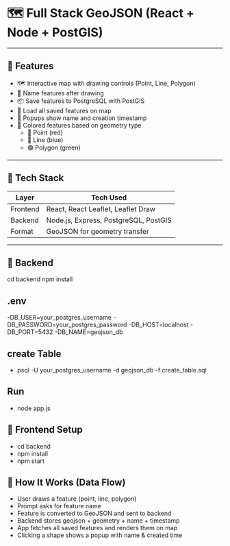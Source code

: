 # 🗺️ Full Stack GeoJSON (React + Node + PostGIS)

---

## 🚀 Features

- 🗺️ Interactive map with drawing controls (Point, Line, Polygon)
- 📝 Name features after drawing
- 📦 Save features to PostgreSQL with PostGIS
- 🔄 Load all saved features on map
- 📍 Popups show name and creation timestamp
- 🎨 Colored features based on geometry type
  - 🔴 Point (red)
  - 🔵 Line (blue)
  - 🟢 Polygon (green)

---

## 🧰 Tech Stack

| Layer    | Tech Used                             |
|----------|----------------------------------------|
| Frontend | React, React Leaflet, Leaflet Draw     |
| Backend  | Node.js, Express, PostgreSQL, PostGIS  |
| Format   | GeoJSON for geometry transfer          |

---

## 📁 Backend
cd backend
npm install

## .env
-DB_USER=your_postgres_username
-DB_PASSWORD=your_postgres_password
-DB_HOST=localhost
-DB_PORT=5432
-DB_NAME=geojson_db

## create Table
- psql -U your_postgres_username -d geojson_db -f create_table.sql

## Run
- node app.js

## 🎨 Frontend Setup
- cd backend
- npm install
- npm start

## 🔄 How It Works (Data Flow)

- User draws a feature (point, line, polygon)
- Prompt asks for feature name
- Feature is converted to GeoJSON and sent to backend
- Backend stores geojson + geometry + name + timestamp
- App fetches all saved features and renders them on map
- Clicking a shape shows a popup with name & created time
